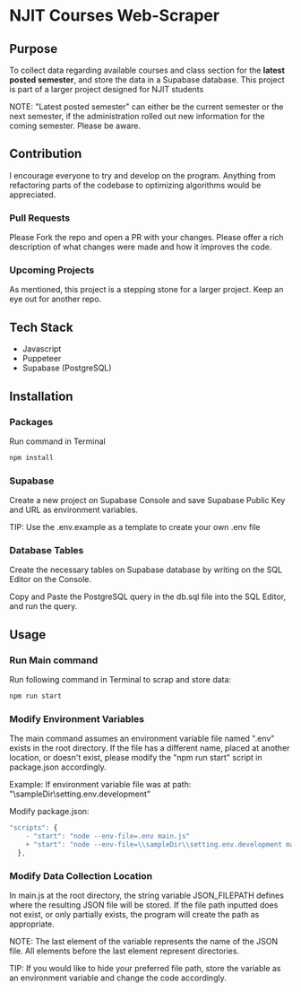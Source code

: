 # NJIT Courses Web-Scraper

## Purpose

To collect data regarding available courses and class section for the **latest posted semester**, and store the data in a Supabase database. This project is part of a larger project designed for NJIT students

NOTE: "Latest posted semester" can either be the current semester or the next semester, if the administration rolled out new information for the coming semester. Please be aware.

## Contribution

I encourage everyone to try and develop on the program. Anything from refactoring parts of the codebase to optimizing algorithms would be appreciated.

### Pull Requests

Please Fork the repo and open a PR with your changes. Please offer a rich description of what changes were made and how it improves the code.

### Upcoming Projects

As mentioned, this project is a stepping stone for a larger project. Keep an eye out for another repo.

## Tech Stack

- Javascript
- Puppeteer
- Supabase (PostgreSQL)

## Installation

### Packages

Run command in Terminal

```bash
npm install
```

### Supabase

Create a new project on Supabase Console and save Supabase Public Key and URL as environment variables.

TIP: Use the .env.example as a template to create your own .env file

### Database Tables

Create the necessary tables on Supabase database by writing on the SQL Editor on the Console.

Copy and Paste the PostgreSQL query in the db.sql file into the SQL Editor, and run the query.

## Usage

### Run Main command

Run following command in Terminal to scrap and store data:

```bash
npm run start
```

### Modify Environment Variables

The main command assumes an environment variable file named ".env" exists in the root directory. If the file has a different name, placed at another location, or doesn't exist, please modify the "npm run start" script in package.json accordingly.

Example: If environment variable file was at path: "\sampleDir\\setting.env.development"

Modify package.json:

```javascript
"scripts": {
    - "start": "node --env-file=.env main.js"
    + "start": "node --env-file=\\sampleDir\\setting.env.development main.js"
  },
```

### Modify Data Collection Location

In main.js at the root directory, the string variable JSON_FILEPATH defines where the resulting JSON file will be stored. If the file path inputted does not exist, or only partially exists, the program will create the path as appropriate.

NOTE: The last element of the variable represents the name of the JSON file. All elements before the last element represent directories.

TIP: If you would like to hide your preferred file path, store the variable as an environment variable and change the code accordingly.
